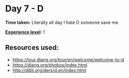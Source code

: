 # Day 7 - D

**Time taken:** Literally all day I hate D someone save me

**[Experience level](https://github.com/bo0tzz/Advent-of-Code-2017/blob/master/README.md#experience-levels):** 1

## Resources used:

* https://tour.dlang.org/tour/en/welcome/welcome-to-d
* https://dlang.org/phobos/index.html
* http://ddili.org/ders/d.en/index.html
